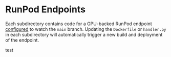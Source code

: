 # RunPod Endpoints

Each subdirectory contains code for a GPU-backed RunPod endpoint [configured](https://docs.runpod.io/serverless/github-integration) to watch the `main` branch. Updating the `Dockerfile` or `handler.py` in each subdirectory will automatically trigger a new build and deployment of the endpoint.

test
